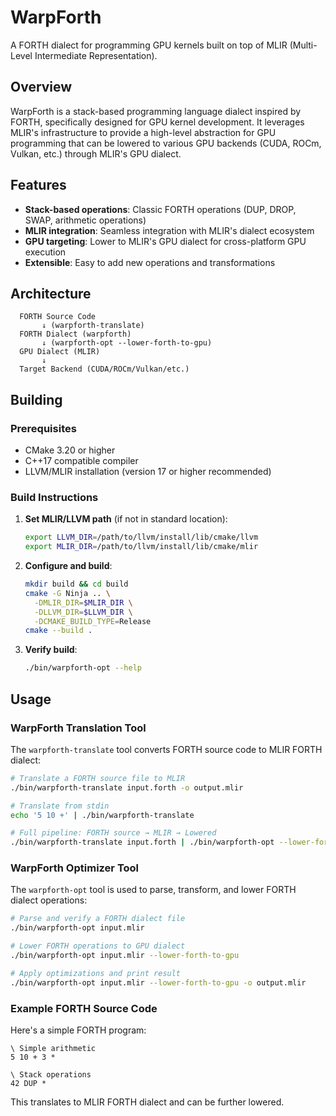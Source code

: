 # WarpForth

A FORTH dialect for programming GPU kernels built on top of MLIR (Multi-Level Intermediate Representation).

## Overview

WarpForth is a stack-based programming language dialect inspired by FORTH, specifically designed for GPU kernel development. It leverages MLIR's infrastructure to provide a high-level abstraction for GPU programming that can be lowered to various GPU backends (CUDA, ROCm, Vulkan, etc.) through MLIR's GPU dialect.

## Features

- **Stack-based operations**: Classic FORTH operations (DUP, DROP, SWAP, arithmetic operations)
- **MLIR integration**: Seamless integration with MLIR's dialect ecosystem
- **GPU targeting**: Lower to MLIR's GPU dialect for cross-platform GPU execution
- **Extensible**: Easy to add new operations and transformations

## Architecture

```
  FORTH Source Code
       ↓ (warpforth-translate)
  FORTH Dialect (warpforth)
       ↓ (warpforth-opt --lower-forth-to-gpu)
  GPU Dialect (MLIR)
       ↓
  Target Backend (CUDA/ROCm/Vulkan/etc.)
```

## Building

### Prerequisites

- CMake 3.20 or higher
- C++17 compatible compiler
- LLVM/MLIR installation (version 17 or higher recommended)

### Build Instructions

1. **Set MLIR/LLVM path** (if not in standard location):
   ```bash
   export LLVM_DIR=/path/to/llvm/install/lib/cmake/llvm
   export MLIR_DIR=/path/to/llvm/install/lib/cmake/mlir
   ```

2. **Configure and build**:
   ```bash
   mkdir build && cd build
   cmake -G Ninja .. \
     -DMLIR_DIR=$MLIR_DIR \
     -DLLVM_DIR=$LLVM_DIR \
     -DCMAKE_BUILD_TYPE=Release
   cmake --build .
   ```

3. **Verify build**:
   ```bash
   ./bin/warpforth-opt --help
   ```

## Usage

### WarpForth Translation Tool

The `warpforth-translate` tool converts FORTH source code to MLIR FORTH dialect:

```bash
# Translate a FORTH source file to MLIR
./bin/warpforth-translate input.forth -o output.mlir

# Translate from stdin
echo '5 10 +' | ./bin/warpforth-translate

# Full pipeline: FORTH source → MLIR → Lowered
./bin/warpforth-translate input.forth | ./bin/warpforth-opt --lower-forth-to-gpu
```

### WarpForth Optimizer Tool

The `warpforth-opt` tool is used to parse, transform, and lower FORTH dialect operations:

```bash
# Parse and verify a FORTH dialect file
./bin/warpforth-opt input.mlir

# Lower FORTH operations to GPU dialect
./bin/warpforth-opt input.mlir --lower-forth-to-gpu

# Apply optimizations and print result
./bin/warpforth-opt input.mlir --lower-forth-to-gpu -o output.mlir
```

### Example FORTH Source Code

Here's a simple FORTH program:

```forth
\ Simple arithmetic
5 10 + 3 *

\ Stack operations
42 DUP *
```

This translates to MLIR FORTH dialect and can be further lowered.
